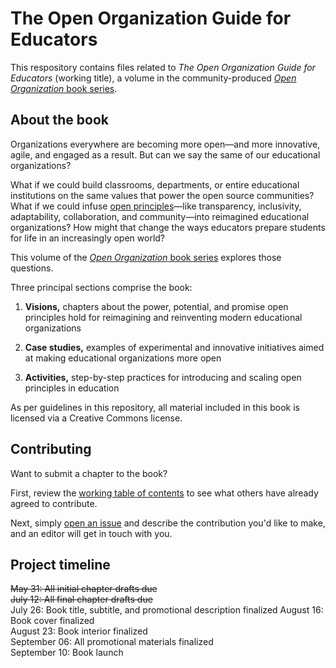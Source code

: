 # The Open Organization Guide for Educators

This respository contains files related to _The Open Organization Guide for Educators_ (working title), a volume in the community-produced [_Open Organization_ book series](https://opensource.com/open-organization/resources/book-series).

## About the book

Organizations everywhere are becoming more open—and more innovative, agile, and engaged as a result. But can we say the same of our educational organizations?

What if we could build classrooms, departments, or entire educational institutions on the same values that power the open source communities? What if we could infuse [open principles](https://opensource.com/open-organization/resources/open-org-definition)—like transparency, inclusivity, adaptability, collaboration, and community—into reimagined educational organizations? How might that change the ways educators prepare students for life in an increasingly open world?

This volume of the [_Open Organization_ book series](https://opensource.com/open-organization/resources/book-series) explores those questions.

Three principal sections comprise the book:

1. **Visions,** chapters about the power, potential, and promise open principles hold for reimagining and reinventing modern educational organizations

2. **Case studies,** examples of experimental and innovative initiatives aimed at making educational organizations more open

3. **Activities,** step-by-step practices for introducing and scaling open principles in education

As per guidelines in this repository, all material included in this book is licensed via a Creative Commons license.

## Contributing

Want to submit a chapter to the book?

First, review the [working table of contents](https://github.com/open-organization-ambassadors/open-org-educators-guide/blob/master/table_of_contents.md) to see what others have already agreed to contribute.

Next, simply [open an issue](https://github.com/open-organization-ambassadors/open-org-educators-guide/issues) and describe the contribution you'd like to make, and an editor will get in touch with you.

## Project timeline

~~May 31: All initial chapter drafts due~~  
~~July 12: All final chapter drafts due~~  
July 26: Book title, subtitle, and promotional description finalized
August 16: Book cover finalized  
August 23: Book interior finalized  
September 06: All promotional materials finalized  
September 10: Book launch  
